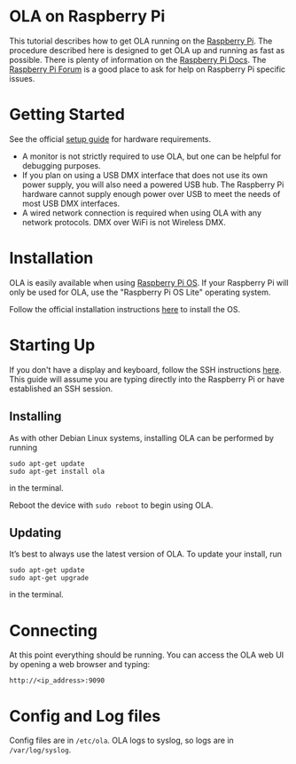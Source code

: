 OLA on Raspberry Pi
===================

This tutorial describes how to get OLA running on the
[Raspberry Pi](https://www.raspberrypi.org/). The procedure described here is designed to get OLA up and running as fast
as possible. There is plenty of information on the [Raspberry Pi Docs](https://www.raspberrypi.org/documentation/).
The [Raspberry Pi Forum](https://www.raspberrypi.org/forums/) is a good place to ask for help on Raspberry Pi specific
issues.  

Getting Started
===============

See the official [setup guide](https://www.raspberrypi.org/documentation/setup/) for hardware requirements.

- A monitor is not strictly required to use OLA, but one can be helpful for debugging purposes.
- If you plan on using a USB DMX interface that does not use its own power supply, you will also need a powered USB hub.
  The Raspberry Pi hardware cannot supply enough power over USB to meet the needs of most USB DMX interfaces.
- A wired network connection is required when using OLA with any network protocols. DMX over WiFi is not Wireless DMX.

Installation
=============

OLA is easily available when using [Raspberry Pi OS](https://www.raspberrypi.org/software/operating-systems/). If your
Raspberry Pi will only be used for OLA, use the "Raspberry Pi OS Lite" operating system.

Follow the official installation instructions
[here](https://www.raspberrypi.org/documentation/installation/installing-images/) to install the OS.

Starting Up
===========

If you don't have a display and keyboard, follow the SSH instructions
[here](https://www.raspberrypi.org/documentation/remote-access/ssh/README.md). This guide will assume you are typing
directly into the Raspberry Pi or have established an SSH session.

Installing
----------

As with other Debian Linux systems, installing OLA can be performed by running

    sudo apt-get update
    sudo apt-get install ola

in the terminal.

Reboot the device with `sudo reboot` to begin using OLA.

Updating
--------

It’s best to always use the latest version of OLA. To update your install, run

    sudo apt-get update
    sudo apt-get upgrade

in the terminal.

Connecting
==========

At this point everything should be running. You can access the OLA web UI by opening a web browser and typing:

    http://<ip_address>:9090

Config and Log files
====================

Config files are in `/etc/ola`. OLA logs to syslog, so logs are in `/var/log/syslog`.

